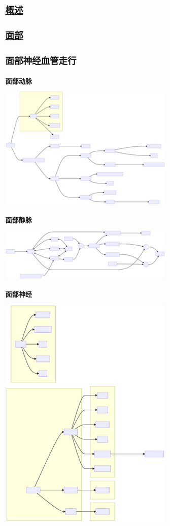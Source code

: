 # [概述](头部概述.md)
# [面部](头部面部.md)
# 面部神经血管走行
## 面部动脉
![面部动脉](mermaid/面动脉.svg)
## 面部静脉
![面部静脉](mermaid/面静脉.svg)
## 面部神经
![面部神经](mermaid/面神经.svg)
